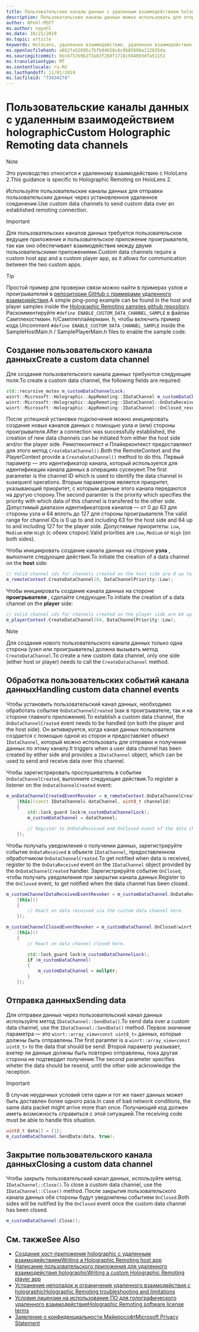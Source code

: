 ```yaml
---
title: Пользовательские каналы данных с удаленным взаимодействием holographic
description: Пользовательские каналы данных можно использовать для отправки пользовательских данных через уже установленное удаленное подключение Holographic.
author: NPohl-MSFT
ms.author: nopohl
ms.date: 10/21/2019
ms.topic: article
keywords: HoloLens, удаленное взаимодействие, удаленное взаимодействие с holographic
ms.openlocfilehash: a862fa52695c7bfb94b58c6c0b85606a112835da
ms.sourcegitcommit: 6bc6757b9b273a63f260f1716c944603dfa51151
ms.translationtype: MT
ms.contentlocale: ru-RU
ms.lasthandoff: 11/01/2019
ms.locfileid: "73434274"
---
```

# <a name="custom-holographic-remoting-data-channels"></a><span data-ttu-id="549e8-104">Пользовательские каналы данных с удаленным взаимодействием holographic</span><span class="sxs-lookup"><span data-stu-id="549e8-104">Custom Holographic Remoting data channels</span></span>

>[!NOTE]
><span data-ttu-id="549e8-105">Это руководство относится к удаленному взаимодействию с HoloLens 2.</span><span class="sxs-lookup"><span data-stu-id="549e8-105">This guidance is specific to Holographic Remoting on HoloLens 2.</span></span>

<span data-ttu-id="549e8-106">Используйте пользовательские каналы данных для отправки пользовательских данных через установленное удаленное соединение.</span><span class="sxs-lookup"><span data-stu-id="549e8-106">Use custom data channels to send custom data over an established remoting connection.</span></span>

>[!IMPORTANT]
><span data-ttu-id="549e8-107">Для пользовательских каналов данных требуется пользовательское ведущее приложение и пользовательское приложение проигрывателя, так как оно обеспечивает взаимодействие между двумя пользовательскими приложениями.</span><span class="sxs-lookup"><span data-stu-id="549e8-107">Custom data channels require a custom host app and a custom player app, as it allows for communication between the two custom apps.</span></span>

>[!TIP]
><span data-ttu-id="549e8-108">Простой пример для проверки связи можно найти в примерах узлов и проигрывателей в [репозитории GitHub с примерами удаленного взаимодействия](https://github.com/microsoft/MixedReality-HolographicRemoting-Samples).</span><span class="sxs-lookup"><span data-stu-id="549e8-108">A simple ping-pong example can be found in the host and player samples inside the [Holographic Remoting samples github repository](https://github.com/microsoft/MixedReality-HolographicRemoting-Samples).</span></span> <span data-ttu-id="549e8-109">Раскомментируйте ```#define ENABLE_CUSTOM_DATA_CHANNEL_SAMPLE``` в файлах Самплехостмаин. h/Самплеплайермаин. h, чтобы включить пример кода.</span><span class="sxs-lookup"><span data-stu-id="549e8-109">Uncomment ```#define ENABLE_CUSTOM_DATA_CHANNEL_SAMPLE``` inside the SampleHostMain.h / SamplePlayerMain.h files to enable the sample code.</span></span>


## <a name="create-a-custom-data-channel"></a><span data-ttu-id="549e8-110">Создание пользовательского канала данных</span><span class="sxs-lookup"><span data-stu-id="549e8-110">Create a custom data channel</span></span>


<span data-ttu-id="549e8-111">Для создания пользовательского канала данных требуются следующие поля:</span><span class="sxs-lookup"><span data-stu-id="549e8-111">To create a custom data channel, the following fields are required:</span></span>
```cpp
std::recursive_mutex m_customDataChannelLock;
winrt::Microsoft::Holographic::AppRemoting::IDataChannel m_customDataChannel = nullptr;
winrt::Microsoft::Holographic::AppRemoting::IDataChannel::OnDataReceived_revoker m_customChannelDataReceivedEventRevoker;
winrt::Microsoft::Holographic::AppRemoting::IDataChannel::OnClosed_revoker m_customChannelClosedEventRevoker;
```

<span data-ttu-id="549e8-112">После успешной установки подключения можно инициировать создание новых каналов данных с помощью узла и (или) стороны проигрывателя.</span><span class="sxs-lookup"><span data-stu-id="549e8-112">After a connection was successfully established, the creation of new data channels can be initiated from either the host side and/or the player side.</span></span> <span data-ttu-id="549e8-113">Ремотеконтекст и Плайерконтекст предоставляют для этого метод ```CreateDataChannel()```.</span><span class="sxs-lookup"><span data-stu-id="549e8-113">Both the RemoteContext and the PlayerContext provide a ```CreateDataChannel()``` method to do this.</span></span> <span data-ttu-id="549e8-114">Первый параметр — это идентификатор канала, который используется для идентификации канала данных в операциях сусекуент.</span><span class="sxs-lookup"><span data-stu-id="549e8-114">The first parameter is the channel ID which is used to identify the data channel in susequent operations.</span></span> <span data-ttu-id="549e8-115">Вторым параметром является приоритет, указывающий приоритет, с которым данные этого канала передаются на другую сторону.</span><span class="sxs-lookup"><span data-stu-id="549e8-115">The second paramter is the priority which specifies the priority with which data of this channel is transfered to the other side.</span></span> <span data-ttu-id="549e8-116">Допустимый диапазон идентификаторов каналов — от 0 до 63 для стороны узла и 64 вплоть до 127 для стороны проигрывателя.</span><span class="sxs-lookup"><span data-stu-id="549e8-116">The valid range for channel IDs is 0 up to and including 63 for the host side and 64 up to and including 127 for the player side.</span></span> <span data-ttu-id="549e8-117">Допустимые приоритеты: ```Low```, ```Medium``` или ```High``` (с обеих сторон).</span><span class="sxs-lookup"><span data-stu-id="549e8-117">Valid priorities are ```Low```, ```Medium``` or ```High``` (on both sides).</span></span>

<span data-ttu-id="549e8-118">Чтобы инициировать создание канала данных на стороне **узла** , выполните следующие действия.</span><span class="sxs-lookup"><span data-stu-id="549e8-118">To initiate the creation of a data channel on the **host** side:</span></span>
```cpp
// Valid channel ids for channels created on the host side are 0 up to and including 63
m_remoteContext.CreateDataChannel(0, DataChannelPriority::Low);
```

<span data-ttu-id="549e8-119">Чтобы инициировать создание канала данных на стороне **проигрывателя** , сделайте следующее:</span><span class="sxs-lookup"><span data-stu-id="549e8-119">To initiate the creation of a data channel on the **player** side:</span></span>
```cpp
// Valid channel ids for channels created on the player side are 64 up to and including 127
m_playerContext.CreateDataChannel(64, DataChannelPriority::Low);
```

>[!NOTE]
><span data-ttu-id="549e8-120">Для создания нового пользовательского канала данных только одна сторона (узел или проигрыватель) должна вызывать метод ```CreateDataChannel```.</span><span class="sxs-lookup"><span data-stu-id="549e8-120">To create a new custom data channel, only one side (either host or player) needs to call the ```CreateDataChannel``` method.</span></span>

## <a name="handling-custom-data-channel-events"></a><span data-ttu-id="549e8-121">Обработка пользовательских событий канала данных</span><span class="sxs-lookup"><span data-stu-id="549e8-121">Handling custom data channel events</span></span>

<span data-ttu-id="549e8-122">Чтобы установить пользовательский канал данных, необходимо обработать событие ```OnDataChannelCreated``` (как в проигрывателе, так и на стороне главного приложения).</span><span class="sxs-lookup"><span data-stu-id="549e8-122">To establish a custom data channel, the ```OnDataChannelCreated``` event needs to be handled (on both the player and the host side).</span></span> <span data-ttu-id="549e8-123">Он активируется, когда канал данных пользователя создается с помощью одной из сторон и предоставляет объект ```IDataChannel```, который можно использовать для отправки и получения данных по этому каналу.</span><span class="sxs-lookup"><span data-stu-id="549e8-123">It triggers when a user data channel has been created by either side and provides a ```IDataChannel``` object, which can be used to send and receive data over this channel.</span></span>

<span data-ttu-id="549e8-124">Чтобы зарегистрировать прослушиватель в событии ```OnDataChannelCreated```, выполните следующие действия.</span><span class="sxs-lookup"><span data-stu-id="549e8-124">To register a listener on the ```OnDataChannelCreated``` event:</span></span>
```cpp
m_onDataChannelCreatedEventRevoker = m_remoteContext.OnDataChannelCreated(winrt::auto_revoke,
    [this](const IDataChannel& dataChannel, uint8_t channelId)
    {
        std::lock_guard lock(m_customDataChannelLock);
        m_customDataChannel = dataChannel;

        // Register to OnDataReceived and OnClosed event of the data channel here, see below...
    });
```

<span data-ttu-id="549e8-125">Чтобы получать уведомления о получении данных, зарегистрируйте событие ```OnDataReceived``` в объекте ```IDataChannel```, предоставленном обработчиком ```OnDataChannelCreated```.</span><span class="sxs-lookup"><span data-stu-id="549e8-125">To get notified when data is received, register to the ```OnDataReceived``` event on the ```IDataChannel``` object provided by the ```OnDataChannelCreated``` handler.</span></span> <span data-ttu-id="549e8-126">Зарегистрируйте событие ```OnClosed```, чтобы получать уведомления при закрытии канала данных.</span><span class="sxs-lookup"><span data-stu-id="549e8-126">Register to the ```OnClosed``` event, to get notified when the data channel has been closed.</span></span>

```cpp
m_customChannelDataReceivedEventRevoker = m_customDataChannel.OnDataReceived(winrt::auto_revoke, 
    [this]()
    {
        // React on data received via the custom data channel here.
    });

m_customChannelClosedEventRevoker = m_customDataChannel.OnClosed(winrt::auto_revoke,
    [this]()
    {
        // React on data channel closed here.

        std::lock_guard lock(m_customDataChannelLock);
        if (m_customDataChannel)
        {
            m_customDataChannel = nullptr;
        }
    });
```

## <a name="sending-data"></a><span data-ttu-id="549e8-127">Отправка данных</span><span class="sxs-lookup"><span data-stu-id="549e8-127">Sending data</span></span>

<span data-ttu-id="549e8-128">Для отправки данных через пользовательский канал данных используйте метод ```IDataChannel::SendData()```.</span><span class="sxs-lookup"><span data-stu-id="549e8-128">To send data over a custom data channel, use the ```IDataChannel::SendData()``` method.</span></span> <span data-ttu-id="549e8-129">Первое значение параметра — это ```winrt::array_view<const uint8_t>``` данных, которые должны быть отправлены.</span><span class="sxs-lookup"><span data-stu-id="549e8-129">The first paramter is a ```winrt::array_view<const uint8_t>``` to the data that should be send.</span></span> <span data-ttu-id="549e8-130">Второй параметр указывает, вхетер ли данные должны быть повторно отправлены, пока другая сторона не подтвердит получение.</span><span class="sxs-lookup"><span data-stu-id="549e8-130">The second parameter specifies wheter the data should be resend, until the other side acknowledge the reception.</span></span> 

>[!IMPORTANT]
><span data-ttu-id="549e8-131">В случае неудачных условий сети один и тот же пакет данных может быть доставлен более одного раза.</span><span class="sxs-lookup"><span data-stu-id="549e8-131">In case of bad network conditions, the same data packet might arrive more than once.</span></span> <span data-ttu-id="549e8-132">Получающий код должен иметь возможность справиться с этой ситуацией.</span><span class="sxs-lookup"><span data-stu-id="549e8-132">The receiving code must be able to handle this situation.</span></span>

```cpp
uint8_t data[] = {1};
m_customDataChannel.SendData(data, true);
```

## <a name="closing-a-custom-data-channel"></a><span data-ttu-id="549e8-133">Закрытие пользовательского канала данных</span><span class="sxs-lookup"><span data-stu-id="549e8-133">Closing a custom data channel</span></span>

<span data-ttu-id="549e8-134">Чтобы закрыть пользовательский канал данных, используйте метод ```IDataChannel::Close()```.</span><span class="sxs-lookup"><span data-stu-id="549e8-134">To close a custom data channel, use the ```IDataChannel::Close()``` method.</span></span> <span data-ttu-id="549e8-135">После закрытия пользовательского канала данных обе стороны будут уведомлены событием ```OnClosed```.</span><span class="sxs-lookup"><span data-stu-id="549e8-135">Both sides will be notified by the ```OnClosed``` event once the custom data channel has been closed.</span></span>

```cpp
m_customDataChannel.Close();
```

## <a name="see-also"></a><span data-ttu-id="549e8-136">См. также</span><span class="sxs-lookup"><span data-stu-id="549e8-136">See Also</span></span>
* [<span data-ttu-id="549e8-137">Создание хост-приложения holographic с удаленным взаимодействием</span><span class="sxs-lookup"><span data-stu-id="549e8-137">Writing a Holographic Remoting host app</span></span>](holographic-remoting-create-host.md)
* [<span data-ttu-id="549e8-138">Написание пользовательского приложения для удаленного взаимодействия holographic</span><span class="sxs-lookup"><span data-stu-id="549e8-138">Writing a custom Holographic Remoting player app</span></span>](holographic-remoting-create-player.md)
* [<span data-ttu-id="549e8-139">Устранение неполадок и ограничения удаленного взаимодействия с holographic</span><span class="sxs-lookup"><span data-stu-id="549e8-139">Holographic Remoting troubleshooting and limitations</span></span>](holographic-remoting-troubleshooting.md)
* [<span data-ttu-id="549e8-140">Условия лицензии на использование ПО для голографического удаленного взаимодействия</span><span class="sxs-lookup"><span data-stu-id="549e8-140">Holographic Remoting software license terms</span></span>](https://docs.microsoft.com//legal/mixed-reality/microsoft-holographic-remoting-software-license-terms)
* [<span data-ttu-id="549e8-141">Заявление о конфиденциальности Майкрософт</span><span class="sxs-lookup"><span data-stu-id="549e8-141">Microsoft Privacy Statement</span></span>](https://go.microsoft.com/fwlink/?LinkId=521839)
